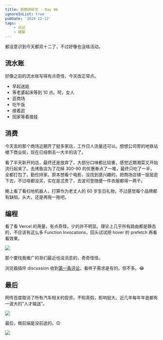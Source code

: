 ```yaml
---
title: 假期碎碎念 - Day 06
ignoreInList: true
pubDate: '2024-12-12'
tags:
    - 日记
    - 瞎聊
---
```


都没意识到今天都双十二了，不过好像也没啥活动。

## 流水账

好像之前的流水账写得有点奇怪，今天改正常点。

-   早起送娃
-   等老婆起床等到 10 点。呵，女人
-   逛商场
-   吃午饭
-   接着逛
-   回家等着接娃

## 消费

今天去的那个商场近期开了挺多家店，工作日人流量还可以。想想公司旁的地铁站楼下商业街，现在已经倒去一大半的店了。

看了半天新开的店，最终还是放弃了，大部分口味都比较重，感觉近期湘菜又开始流行起来了。去烤鱼店为了花掉 300-90 的优惠券点了一堆，最终只吃了一半，全都打包了，勤俭持家。原本想看个电影，没找到感兴趣的，把商场店铺一层层逛下去，不过啥都没买，实在是忒贵了，去波司登随便一件衣服都得一两千。

晚上看了看扫地机器人，打算作为老丈人的 60 岁生日礼物，不过感觉每个品牌都有缺陷，头大，还是再拖一拖吧。

## 编程

看了看 Vercel 的用量，有点奇怪，少的并不明显。理论上几乎所有路由都是静态的，不应该有这么多 Function Invocations，回头试试把 hover 的 prefetch 再看看效果。

![](https://stg.heyfe.org/images/blog-2024-12-12-diary-1734016251148.png)

那个要找我推广的哥们最近也没消息的，奇奇怪怪。

浏览器插件 discussion 收到[第一条评论](https://github.com/ZxBing0066/tag-bookmarks-discussion/discussions/1#discussioncomment-11524763)，看样子需求是有的，但不多。😂

## 最后

网传百度取消了所有汽车相关的投资，不知真假，影响挺大。近几年每年年底都有一波大的“人才输送”。

![](https://stg.heyfe.org/images/blog-2024-12-12-diary-1734016595926.png)

最后，做前端是没前途的。🙃

![](https://stg.heyfe.org/images/blog-2024-12-12-diary-1734016497015.png)